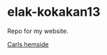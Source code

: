 # elak-kokakan13
Repo for my website.

[Carls hemside](https://che4pzie.github.io/elak-kokakan13/)

